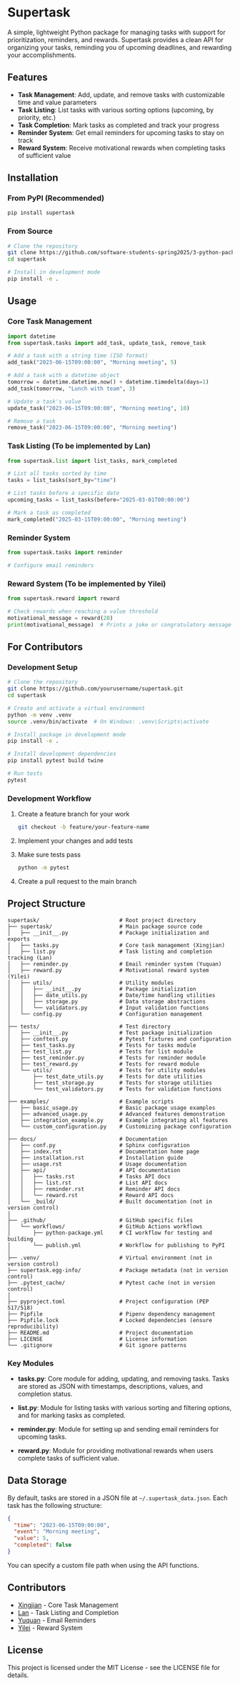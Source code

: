# Supertask

A simple, lightweight Python package for managing tasks with support for prioritization, reminders, and rewards. Supertask provides a clean API for organizing your tasks, reminding you of upcoming deadlines, and rewarding your accomplishments.

## Features

- **Task Management**: Add, update, and remove tasks with customizable time and value parameters
- **Task Listing**: List tasks with various sorting options (upcoming, by priority, etc.)
- **Task Completion**: Mark tasks as completed and track your progress
- **Reminder System**: Get email reminders for upcoming tasks to stay on track
- **Reward System**: Receive motivational rewards when completing tasks of sufficient value

## Installation

### From PyPI (Recommended)

```bash
pip install supertask
```

### From Source

```bash
# Clone the repository
git clone https://github.com/software-students-spring2025/3-python-package-super-package.git
cd supertask

# Install in development mode
pip install -e .
```

## Usage

### Core Task Management

```python
import datetime
from supertask.tasks import add_task, update_task, remove_task

# Add a task with a string time (ISO format)
add_task("2023-06-15T09:00:00", "Morning meeting", 5)

# Add a task with a datetime object
tomorrow = datetime.datetime.now() + datetime.timedelta(days=1)
add_task(tomorrow, "Lunch with team", 3)

# Update a task's value
update_task("2023-06-15T09:00:00", "Morning meeting", 10)

# Remove a task
remove_task("2023-06-15T09:00:00", "Morning meeting")
```

### Task Listing (To be implemented by Lan)

```python
from supertask.list import list_tasks, mark_completed

# List all tasks sorted by time
tasks = list_tasks(sort_by="time")

# List tasks before a specific date
upcoming_tasks = list_tasks(before="2025-03-01T00:00:00")

# Mark a task as completed
mark_completed("2025-03-15T09:00:00", "Morning meeting")
```

### Reminder System 

```python
from supertask.tasks import reminder

# Configure email reminders

```

### Reward System (To be implemented by Yilei)

```python
from supertask.reward import reward

# Check rewards when reaching a value threshold
motivational_message = reward(20)
print(motivational_message)  # Prints a joke or congratulatory message
```

## For Contributors

### Development Setup

```bash
# Clone the repository
git clone https://github.com/yourusername/supertask.git
cd supertask

# Create and activate a virtual environment
python -m venv .venv
source .venv/bin/activate  # On Windows: .venv\Scripts\activate

# Install package in development mode
pip install -e .

# Install development dependencies
pip install pytest build twine

# Run tests
pytest
```

### Development Workflow

1. Create a feature branch for your work
   ```bash
   git checkout -b feature/your-feature-name
   ```

2. Implement your changes and add tests

3. Make sure tests pass
   ```bash
   python -m pytest
   ```

4. Create a pull request to the main branch

## Project Structure

```
supertask/                         # Root project directory
├── supertask/                     # Main package source code
│   ├── __init__.py                # Package initialization and exports
│   ├── tasks.py                   # Core task management (Xingjian)
│   ├── list.py                    # Task listing and completion tracking (Lan)
│   ├── reminder.py                # Email reminder system (Yuquan)
│   ├── reward.py                  # Motivational reward system (Yilei)
│   ├── utils/                     # Utility modules
│   │   ├── __init__.py            # Package initialization
│   │   ├── date_utils.py          # Date/time handling utilities
│   │   ├── storage.py             # Data storage abstractions
│   │   └── validators.py          # Input validation functions
│   └── config.py                  # Configuration management
│
├── tests/                         # Test directory
│   ├── __init__.py                # Test package initialization
│   ├── conftest.py                # Pytest fixtures and configuration
│   ├── test_tasks.py              # Tests for tasks module
│   ├── test_list.py               # Tests for list module
│   ├── test_reminder.py           # Tests for reminder module
│   ├── test_reward.py             # Tests for reward module
│   └── utils/                     # Tests for utility modules
│       ├── test_date_utils.py     # Tests for date utilities
│       ├── test_storage.py        # Tests for storage utilities
│       └── test_validators.py     # Tests for validation functions
│
├── examples/                      # Example scripts
│   ├── basic_usage.py             # Basic package usage examples
│   ├── advanced_usage.py          # Advanced features demonstration
│   ├── integration_example.py     # Example integrating all features
│   └── custom_configuration.py    # Customizing package configuration
│
├── docs/                          # Documentation
│   ├── conf.py                    # Sphinx configuration
│   ├── index.rst                  # Documentation home page
│   ├── installation.rst           # Installation guide
│   ├── usage.rst                  # Usage documentation
│   ├── api/                       # API documentation
│   │   ├── tasks.rst              # Tasks API docs
│   │   ├── list.rst               # List API docs
│   │   ├── reminder.rst           # Reminder API docs
│   │   └── reward.rst             # Reward API docs
│   └── _build/                    # Built documentation (not in version control)
│
├── .github/                       # GitHub specific files
│   └── workflows/                 # GitHub Actions workflows
│       ├── python-package.yml     # CI workflow for testing and building
│       └── publish.yml            # Workflow for publishing to PyPI
│
├── .venv/                         # Virtual environment (not in version control)
├── supertask.egg-info/            # Package metadata (not in version control)
├── .pytest_cache/                 # Pytest cache (not in version control)
│
├── pyproject.toml                 # Project configuration (PEP 517/518)
├── Pipfile                        # Pipenv dependency management
├── Pipfile.lock                   # Locked dependencies (ensure reproducibility)
├── README.md                      # Project documentation
├── LICENSE                        # License information
└── .gitignore                     # Git ignore patterns
```

### Key Modules

- **tasks.py**: Core module for adding, updating, and removing tasks. Tasks are stored as JSON with timestamps, descriptions, values, and completion status.
  
- **list.py**: Module for listing tasks with various sorting and filtering options, and for marking tasks as completed.
  
- **reminder.py**: Module for setting up and sending email reminders for upcoming tasks.
  
- **reward.py**: Module for providing motivational rewards when users complete tasks of sufficient value.

## Data Storage

By default, tasks are stored in a JSON file at `~/.supertask_data.json`. Each task has the following structure:

```json
{
  "time": "2023-06-15T09:00:00",
  "event": "Morning meeting",
  "value": 5,
  "completed": false
}
```

You can specify a custom file path when using the API functions.

## Contributors

- [Xingjian](https://github.com/ScottZXJ123) - Core Task Management
- [Lan](https://github.com/lan) - Task Listing and Completion
- [Yuquan](https://github.com/N-A-E-S) - Email Reminders
- [Yilei](https://github.com/ShadderD) - Reward System

## License

This project is licensed under the MIT License - see the LICENSE file for details.
